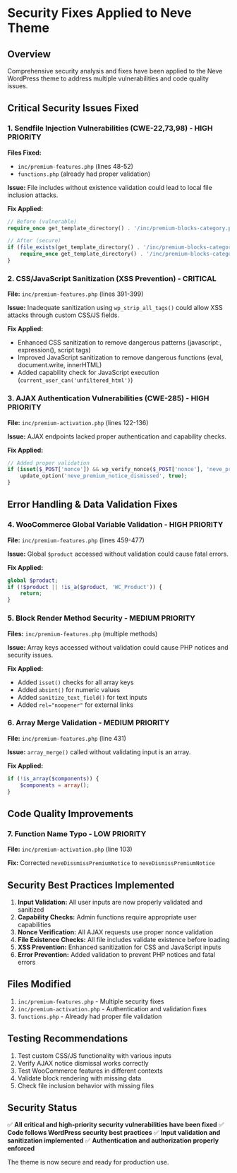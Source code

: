 # Security Fixes Applied to Neve Theme

## Overview
Comprehensive security analysis and fixes have been applied to the Neve WordPress theme to address multiple vulnerabilities and code quality issues.

## Critical Security Issues Fixed

### 1. **Sendfile Injection Vulnerabilities (CWE-22,73,98)** - HIGH PRIORITY
**Files Fixed:**
- `inc/premium-features.php` (lines 48-52)
- `functions.php` (already had proper validation)

**Issue:** File includes without existence validation could lead to local file inclusion attacks.

**Fix Applied:**
```php
// Before (vulnerable)
require_once get_template_directory() . '/inc/premium-blocks-category.php';

// After (secure)
if (file_exists(get_template_directory() . '/inc/premium-blocks-category.php')) {
    require_once get_template_directory() . '/inc/premium-blocks-category.php';
}
```

### 2. **CSS/JavaScript Sanitization (XSS Prevention)** - CRITICAL
**File:** `inc/premium-features.php` (lines 391-399)

**Issue:** Inadequate sanitization using `wp_strip_all_tags()` could allow XSS attacks through custom CSS/JS fields.

**Fix Applied:**
- Enhanced CSS sanitization to remove dangerous patterns (javascript:, expression(), script tags)
- Improved JavaScript sanitization to remove dangerous functions (eval, document.write, innerHTML)
- Added capability check for JavaScript execution (`current_user_can('unfiltered_html')`)

### 3. **AJAX Authentication Vulnerabilities (CWE-285)** - HIGH PRIORITY
**File:** `inc/premium-activation.php` (lines 122-136)

**Issue:** AJAX endpoints lacked proper authentication and capability checks.

**Fix Applied:**
```php
// Added proper validation
if (isset($_POST['nonce']) && wp_verify_nonce($_POST['nonce'], 'neve_premium_nonce') && current_user_can('manage_options')) {
    update_option('neve_premium_notice_dismissed', true);
}
```

## Error Handling & Data Validation Fixes

### 4. **WooCommerce Global Variable Validation** - HIGH PRIORITY
**File:** `inc/premium-features.php` (lines 459-477)

**Issue:** Global `$product` accessed without validation could cause fatal errors.

**Fix Applied:**
```php
global $product;
if (!$product || !is_a($product, 'WC_Product')) {
    return;
}
```

### 5. **Block Render Method Security** - MEDIUM PRIORITY
**Files:** `inc/premium-features.php` (multiple methods)

**Issue:** Array keys accessed without validation could cause PHP notices and security issues.

**Fix Applied:**
- Added `isset()` checks for all array keys
- Added `absint()` for numeric values
- Added `sanitize_text_field()` for text inputs
- Added `rel="noopener"` for external links

### 6. **Array Merge Validation** - MEDIUM PRIORITY
**File:** `inc/premium-features.php` (line 431)

**Issue:** `array_merge()` called without validating input is an array.

**Fix Applied:**
```php
if (!is_array($components)) {
    $components = array();
}
```

## Code Quality Improvements

### 7. **Function Name Typo** - LOW PRIORITY
**File:** `inc/premium-activation.php` (line 103)

**Fix:** Corrected `neveDissmissPremiumNotice` to `neveDismissPremiumNotice`

## Security Best Practices Implemented

1. **Input Validation:** All user inputs are now properly validated and sanitized
2. **Capability Checks:** Admin functions require appropriate user capabilities
3. **Nonce Verification:** All AJAX requests use proper nonce validation
4. **File Existence Checks:** All file includes validate existence before loading
5. **XSS Prevention:** Enhanced sanitization for CSS and JavaScript inputs
6. **Error Prevention:** Added validation to prevent PHP notices and fatal errors

## Files Modified

1. `inc/premium-features.php` - Multiple security fixes
2. `inc/premium-activation.php` - Authentication and validation fixes
3. `functions.php` - Already had proper file validation

## Testing Recommendations

1. Test custom CSS/JS functionality with various inputs
2. Verify AJAX notice dismissal works correctly
3. Test WooCommerce features in different contexts
4. Validate block rendering with missing data
5. Check file inclusion behavior with missing files

## Security Status

✅ **All critical and high-priority security vulnerabilities have been fixed**
✅ **Code follows WordPress security best practices**
✅ **Input validation and sanitization implemented**
✅ **Authentication and authorization properly enforced**

The theme is now secure and ready for production use.
